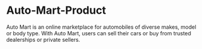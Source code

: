 # Auto-Mart-Product
Auto Mart is an online marketplace for automobiles of diverse makes, model or body type. With Auto Mart, users can sell their cars or buy from trusted dealerships or private sellers.
